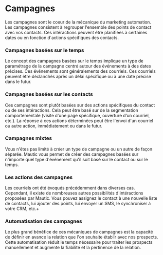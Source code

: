 # Campagnes

Les campagnes sont le coeur de la mécanique du marketing automation. Les campagnes consistent à regrouper l'ensemble des points de contact avec vos contacts. Ces intéractions peuvent être planifiées à certaines dates ou en fonction d'actions spécifiques des contacts.

### Campagnes basées sur le temps

Le concept des campagnes basées sur le temps implique un type de paramétrage de la campagne centré autour des événements à des dates précises. Ces événements sont généralements des courriels. Ces courriels peuvent être déclanchés après un délai spécifique ou à une date précise dans le futur.

### Campagnes basées sur les contacts

Ces campagnes sont plutôt basées sur des actions spécifiques du contact ou de ses intéractions. Cela peut être basé sur de la segmentation comportementale (visite d'une page spécifique, ouverture d'un courriel, etc.). La réponse à ces actions déterminées peut être l'envoi d'un courriel ou autre action, immédiatement ou dans le futur.

### Campagnes mixtes

Vous n'êtes pas limité à créer un type de campagne ou un autre de façon séparée. Mautic vous permet de créer des campagnes basées sur n'importe quel type d'événement qu'il soit basé sur le contact ou sur le temps.

### Les actions des campagnes

Les courriels ont été évoqués précédemment dans diverses cas. Cependant, il existe de nombreuses autres possibilités d'intéractions proposées par Mautic. Vous pouvez assignez le contact à une nouvelle liste de contacts, lui ajouter des points, lui envoyer un SMS, le synchroniser à votre CRM, etc.+

### Automatisation des campagnes

Le plus grand bénéfice de ces mécaniques de campagnes est la capacité de définir en avance la relation que l'on souhaite établir avec nos prospects. Cette automatisation réduit le temps nécessaire pour traiter les prospects manuellement et augmente la fiabilité et la pertinence de la relation.
